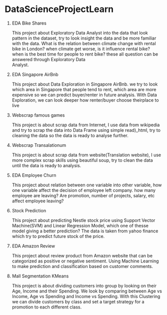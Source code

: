 # DataScienceProjectLearn

1. EDA Bike Shares

   This project about Exploratory Data Analyst into the data that look pattern in the dataset, try to look insight the data and be
   more familiar with the data. What is the relation between climate change with rental bike in London? when climate get worse, is it
   influence rental bike? when is the best time for people to rent bike? these all question can be answered through Exploratory Data      
   Analyst.

2. EDA Singapore AirBnb

   This project about Data Exploration in Singapore AirBnb. we try to look which area in Singapore that people tend to rent, which area      are more expensive so we can predict buyer/renter in future analysis. With Data Exploration, we can look deeper how renter/buyer choose    theirplace to live

3. Webscrap famous games

   This project is about scrap data from Internet, I use data from wikipedia and try to scrap the data into Data Frame using simple          read)_html, try to cleaning the data so the data is ready to analyse further.

4. Webscrap Transalationum

   This project is about scrap data from website(Translation website), I use more complex scrap skills using beautiful soup, try to clean 
   the data until the data is ready to analysis.
   
5. EDA Employee Churn

   This project about relation between one variable into other variable, how one variable affect the decision of employee left company.
   how many employee are leaving? Are promotion, number of projects, salary, etc affect employee leaving? 

6. Stock Prediction
 
   This project about predicting Nestle stock price using Support Vector Machine(SVM) and Linear Regression Model, which one of thesse
   model giving a better prediction? The data is taken from yahoo finance which try to predict future stock of the price.
   
7. EDA Amazon Review
    
   This project about review product from Amazon website that can be categorized as positive or negative sentiment. Using Machine 
   Learning to make prediction and classification based on customer comments.
   
8. Mall Segmentation KMeans
   
   This project is about dividing customers into group by looking on their Age, Income and their Spending. We look by comparing between 
   Age vs Income, Age vs Spending and Income vs Spending. With this Clustering we can divide customers by class and set a target 
   strategy for a promotion to each different class.
